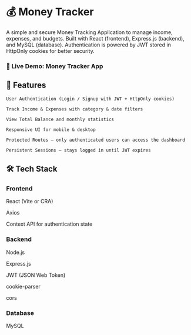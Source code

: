 # 💰 Money Tracker
A simple and secure Money Tracking Application to manage income, expenses, and budgets.
Built with React (frontend), Express.js (backend), and MySQL (database).
Authentication is powered by JWT stored in HttpOnly cookies for better security.

### 🔗 Live Demo: Money Tracker App

## 🚀 Features
`User Authentication (Login / Signup with JWT + HttpOnly cookies)`

`Track Income & Expenses with category & date filters`

`View Total Balance and monthly statistics`

`Responsive UI for mobile & desktop`

`Protected Routes — only authenticated users can access the dashboard`

`Persistent Sessions — stays logged in until JWT expires`

## 🛠️ Tech Stack
### Frontend

React (Vite or CRA)

Axios

Context API for authentication state

### Backend

Node.js

Express.js

JWT (JSON Web Token)

cookie-parser

cors

### Database

MySQL